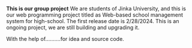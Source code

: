 **This is our group project**
We are students of Jinka University, and this is our web programming project titled as Web-based school management system for high-school. The first release date is 2/28/2024.
This is an ongoing project, we are still building and upgrading it.

With the help of..........for idea and source code.
